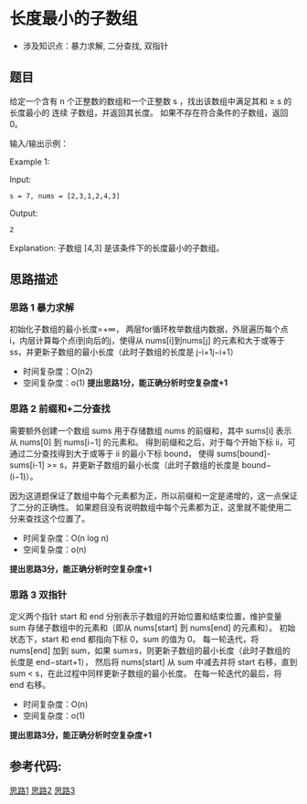 # 长度最小的子数组

* 涉及知识点：暴力求解, 二分查找, 双指针

## 题目

给定一个含有 n 个正整数的数组和一个正整数 s ，找出该数组中满足其和 ≥ s 的长度最小的 连续 子数组，并返回其长度。
如果不存在符合条件的子数组，返回 0。


输入/输出示例：

Example 1:

Input: 
```
s = 7, nums = [2,3,1,2,4,3]
```
Output: 
```
2
```
Explanation: 子数组 [4,3] 是该条件下的长度最小的子数组。


## 思路描述

### 思路 1 暴力求解
初始化子数组的最小长度=+∞， 两层for循环枚举数组内数据，外层遍历每个点i，内层计算每个点i到向后的j，使得从 nums[i]到nums[j] 的元素和大于或等于 ss，并更新子数组的最小长度（此时子数组的长度是 j-i+1j−i+1）
                                      

* 时间复杂度：O(n2)
* 空间复杂度：o(1)
**提出思路1分，能正确分析时空复杂度+1**


### 思路 2 前缀和+二分查找
需要额外创建一个数组 sums 用于存储数组 nums 的前缀和，其中 sums[i] 表示从 nums[0] 到 nums[i−1] 的元素和。
得到前缀和之后，对于每个开始下标 ii，可通过二分查找得到大于或等于 ii 的最小下标 bound，
使得 sums[bound]-sums[i-1] >= s，并更新子数组的最小长度（此时子数组的长度是 bound−(i−1)）。

因为这道题保证了数组中每个元素都为正，所以前缀和一定是递增的，这一点保证了二分的正确性。
如果题目没有说明数组中每个元素都为正，这里就不能使用二分来查找这个位置了。
                                
* 时间复杂度：O(n log n)
* 空间复杂度：o(n)

**提出思路3分，能正确分析时空复杂度+1**

### 思路 3 双指针
定义两个指针 start 和 end 分别表示子数组的开始位置和结束位置，维护变量 sum 存储子数组中的元素和（即从 nums[start] 到 nums[end] 的元素和）。
初始状态下，start 和 end 都指向下标 0，sum 的值为 0。
每一轮迭代，将 nums[end] 加到 sum，如果 sum≥s，则更新子数组的最小长度（此时子数组的长度是 end−start+1），
然后将 nums[start] 从 sum 中减去并将 start 右移，直到 sum < s，在此过程中同样更新子数组的最小长度。
在每一轮迭代的最后，将 end 右移。
                                   

* 时间复杂度：O(n)
* 空间复杂度：o(1)

**提出思路3分，能正确分析时空复杂度+1**

## 参考代码:

[思路1](./min-sub-array/violence.go)
[思路2](./min-sub-array/binary.go)
[思路3](./min-sub-array/dualdptr.go)



